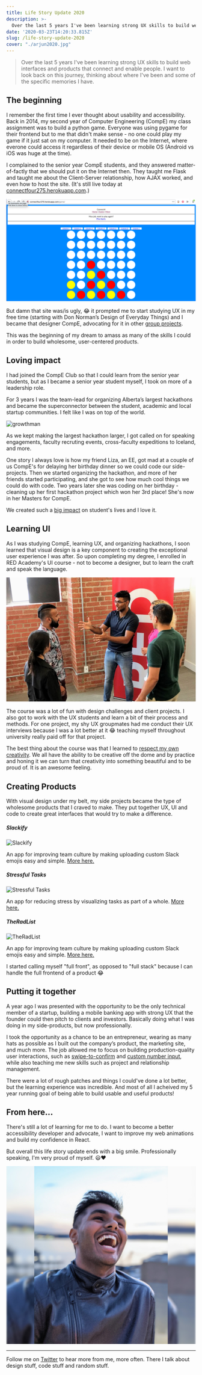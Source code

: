 ```yaml
---
title: Life Story Update 2020
description: >-
  Over the last 5 years I've been learning strong UX skills to build web interfaces and products that connect and enable people. I want to look back on this journey, thinking about where I've been and some of the specific memories I have.
date: '2020-03-23T14:20:33.815Z'
slug: /life-story-update-2020
cover: "./arjun2020.jpg"
---
```


> Over the last 5 years I've been learning strong UX skills to build web interfaces and products that connect and enable people. I want to look back on this journey, thinking about where I've been and some of the specific memories I have.

## The beginning

I remember the first time I ever thought about usability and accessibility. Back in 2014, my second year of Computer Engineering (CompE) my class assignment was to build a python game. Everyone was using pygame for their frontend but to me that didn't make sense - no one could play my game if it just sat on my computer. It needed to be on the Internet, where everone could access it regardless of their device or mobile OS (Android vs iOS was huge at the time).

I complained to the senior year CompE students, and they answered matter-of-factly that we should put it on the Internet then. They taught me Flask and taught me about the Client-Server relationship, how AJAX worked, and even how to host the site. (It's still live today at [connectfour275.herokuapp.com](connectfour275.herokuapp.com).) 

![my connect4 game](./connect4.png)

But damn that site was/is ugly, 😂 it prompted me to start studying UX in my free time (starting with Don Norman’s Design of Everyday Things) and I became that designer CompE, advocating for it in other [group projects](https://github.com/arjunkalburgi/CloudyCar). 

This was the beginning of my dream to amass as many of the skills I could in order to build wholesome, user-centered products. 

## Loving impact

I had joined the CompE Club so that I could learn from the senior year students, but as I became a senior year student myself, I took on more of a leadership role. 

For 3 years I was the team-lead for organizing Alberta’s largest hackathons and became the superconnector between the student, academic and local startup communities. I felt like I was on top of the world. 

![growthman](https://cdn-images-1.medium.com/max/800/1*Bjt2NwoxVm5Y1RzdXhfTvw.png)

As we kept making the largest hackathon larger, I got called on for speaking engagements, faculty recruting events, cross-faculty expeditions to Iceland, and more.

One story I always love is how my friend Liza, an EE, got mad at a couple of us CompE's for delaying her birthday dinner so we could code our side-projects. Then we started organizing the hackathon, and more of her friends started participating, and she got to see how much cool things we could do with code. Two years later she was coding on her birthday - cleaning up her first hackathon project which won her 3rd place! She's now in her Masters for CompE.

We created such a [big impact](https://www.arjunkalburgi.com/writing/growth-hack-ed/) on student's lives and I love it.

## Learning UI 

As I was studying CompE, learning UX, and organizing hackathons, I soon learned that visual design is a key component to creating the exceptional user experience I was after. So upon completing my degree, I enrolled in RED Academy's UI course - not to become a designer, but to learn the craft and speak the language. 

![Me at RED](./arjunatred.jpg)

The course was a lot of fun with design challenges and client projects. I also got to work with the UX students and learn a bit of their process and methods. For one project, my shy UX groupmates had me conduct their UX interviews because I was a lot better at it 😂 teaching myself throughout university really paid off for that project.

The best thing about the course was that I learned to [respect my own creativity](https://www.arjunkalburgi.com/writing/thinking-about-being-creative/). We all have the ability to be creative off the dome and by practice and honing it we can turn that creativity into something beautiful and to be proud of. It is an awesome feeling.

## Creating Products 

With visual design under my belt, my side projects became the type of wholesome products that I craved to make. They put together UX, UI and code to create great interfaces that would try to make a difference. 

##### Slackify

![Slackify](https://cdn-images-1.medium.com/max/800/1*OBm4tAGYdUiVVRzfYdsW5g.png)

An app for improving team culture by making uploading custom Slack emojis easy and simple. [More here.](https://www.arjunkalburgi.com/writing/redesigning-slackify-an-easy-custom-emoji-solution-for-slack/)

##### Stressful Tasks

![Stressful Tasks](https://cdn-images-1.medium.com/max/800/1*TR8YgL7Xt5zFyM034CKZzg.jpeg)

An app for reducing stress by visualizing tasks as part of a whole. [More here.](https://www.arjunkalburgi.com/writing/stressful-tasks-a-behavioural-design-experiment/)

##### TheRadList 

![TheRadList](https://miro.medium.com/max/6720/1*3A1c7OFEVCFWX-nwayHYdQ.png)

An app for improving team culture by making uploading custom Slack emojis easy and simple. [More here.](https://github.com/theradlist/theradlist.github.io)

I started calling myself "full front", as opposed to "full stack" because I can handle the full frontend of a product 😂

## Putting it together 

A year ago I was presented with the opportunity to be the only technical member of a startup, building a mobile banking app with strong UX that the founder could then pitch to clients and investors. Basically doing what I was doing in my side-products, but now professionally.

I took the opportunity as a chance to be an entrepreneur, wearing as many hats as possible as I built out the company’s product, the marketing site, and much more. The job allowed me to focus on building production-quality user interactions, such as [swipe-to-confirm](https://www.arjunkalburgi.com/writing/creating-a-swipe-to-confirm-component/) and [custom number input](https://www.arjunkalburgi.com/writing/custom-input-behaviour-for-numbers/), while also teaching me new skills such as project and relationship management.

There were a lot of rough patches and things I could've done a lot better, but the learning experience was incredible. And most of all I acheived my 5 year running goal of being able to build usable and useful products! 

## From here...

There's still a lot of learning for me to do. I want to become a better accessibility developer and advocate, I want to improve my web animations and build my confidence in React. 

But overall this life story update ends with a big smile. Professionally speaking, I'm very proud of myself. 😃❤️

![arjun2020](./arjun2020.jpg)



------



Follow me on [Twitter](twitter.com/arjunkalbugi) to hear more from me, more often. There I talk about design stuff, code stuff and random stuff. 
